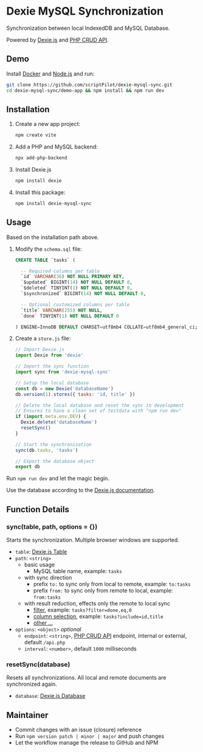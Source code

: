 # Dexie MySQL Synchronization

Synchronization between local IndexedDB and MySQL Database.

Powered by [Dexie.js](https://dexie.org/) and [PHP CRUD API](https://github.com/mevdschee/php-crud-api).

## Demo

Install [Docker](https://www.docker.com/) and [Node.js](https://nodejs.org/) and run:

```bash
git clone https://github.com/scriptPilot/dexie-mysql-sync.git
cd dexie-mysql-sync/demo-app && npm install && npm run dev
```

## Installation

1. Create a new app project:

    ```bash
    npm create vite
    ```

2. Add a PHP and MySQL backend:

    ```bash
    npx add-php-backend
    ```
    
3. Install Dexie.js

    ```bash
    npm install dexie
    ```

5. Install this package:

    ```bash
    npm install dexie-mysql-sync
    ```

## Usage

Based on the installation path above.

1. Modify the `schema.sql` file:

    ```sql
    CREATE TABLE `tasks` (

      -- Required columns per table
      `id` VARCHAR(36) NOT NULL PRIMARY KEY,
      `$updated` BIGINT(14) NOT NULL DEFAULT 0,
      `$deleted` TINYINT(1) NOT NULL DEFAULT 0,
      `$synchronized` BIGINT(14) NOT NULL DEFAULT 0,

      -- Optional customized columns per table
      `title` VARCHAR(255) NOT NULL,
      `done` TINYINT(1) NOT NULL DEFAULT 0

    ) ENGINE=InnoDB DEFAULT CHARSET=utf8mb4 COLLATE=utf8mb4_general_ci;
    ```

2. Create a `store.js` file:

    ```js
    // Import Dexie.js
    import Dexie from 'dexie'

    // Import the sync function
    import sync from 'dexie-mysql-sync'

    // Setup the local database
    const db = new Dexie('databaseName')
    db.version(1).stores({ tasks: 'id, title' })

    // Delete the local database and reset the sync in development
    // Ensures to have a clean set of testdata with "npm run dev"
    if (import.meta.env.DEV) {
      Dexie.delete('databaseName')
      resetSync()
    }

    // Start the synchronization
    sync(db.tasks, 'tasks')

    // Export the database object
    export db
    ```

Run `npm run dev` and let the magic begin.

Use the database according to the [Dexie.js documentation](https://dexie.org/).

## Function Details

### sync(table, path, options = {})

Starts the synchronization. Multiple browser windows are supported.

- `table`: [Dexie.js Table](https://dexie.org/docs/Dexie/Dexie.%5Btable%5D)
- `path`: `<string>`
    - basic usage
        - MySQL table name, example: `tasks`
    - with sync direction
        - prefix `to:` to sync only from local to remote, example: `to:tasks`
        - prefix `from:` to sync only from remote to local, example: `from:tasks`
    - with result reduction, effects only the remote to local sync
        - [filter](https://github.com/mevdschee/php-crud-api?tab=readme-ov-file#filters), example: `tasks?filter=done,eq,0`
        - [column selection](https://github.com/mevdschee/php-crud-api?tab=readme-ov-file#column-selection), example: `tasks?include=id,title`
        - [other ...](https://github.com/mevdschee/php-crud-api?tab=readme-ov-file#list)
- `options`: `<object>` *optional*
    - `endpoint`: `<string>`, [PHP CRUD API](https://github.com/mevdschee/php-crud-api?tab=readme-ov-file#installation) endpoint, internal or external, default `/api.php`
    - `interval`: `<number>`, default `1000` milliseconds

### resetSync(database)

Resets all synchronizations. All local and remote documents are synchronized again.

- `database`: [Dexie.js Database](https://dexie.org/docs/Dexie/Dexie)

## Maintainer

- Commit changes with an issue (closure) reference
- Run `npm version patch | minor | major` and push changes
- Let the workflow manage the release to GitHub and NPM
